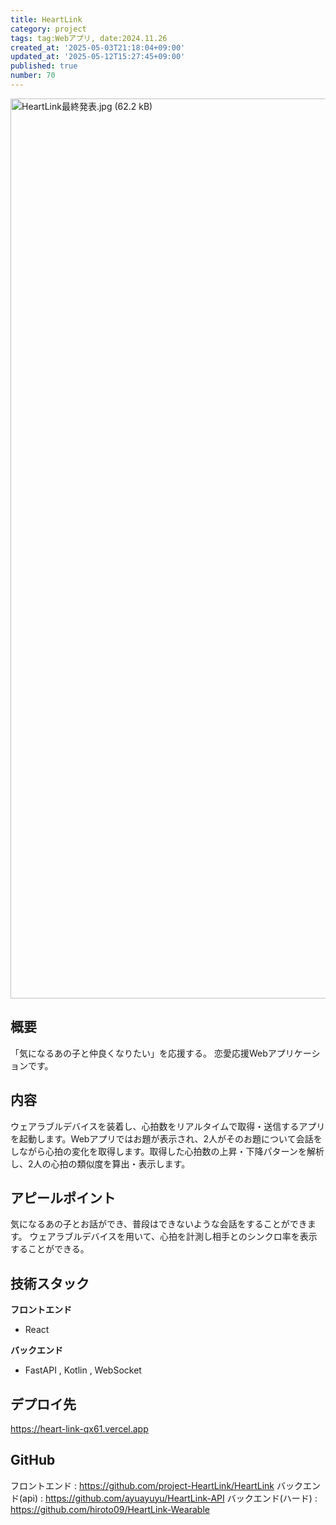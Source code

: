 ```yaml
---
title: HeartLink
category: project
tags: tag:Webアプリ, date:2024.11.26
created_at: '2025-05-03T21:18:04+09:00'
updated_at: '2025-05-12T15:27:45+09:00'
published: true
number: 70
---
```


<img width="1440" alt="HeartLink最終発表.jpg (62.2 kB)" src="https://img.esa.io/uploads/production/attachments/22241/2025/05/09/148527/ad12d310-f9f2-4ebf-9d0e-8acb089339a9.jpg">


## 概要
「気になるあの子と仲良くなりたい」を応援する。
恋愛応援Webアプリケーションです。

## 内容
ウェアラブルデバイスを装着し、心拍数をリアルタイムで取得・送信するアプリを起動します。Webアプリではお題が表示され、2人がそのお題について会話をしながら心拍の変化を取得します。取得した心拍数の上昇・下降パターンを解析し、2人の心拍の類似度を算出・表示します。

## アピールポイント
気になるあの子とお話ができ、普段はできないような会話をすることができます。
ウェアラブルデバイスを用いて、心拍を計測し相手とのシンクロ率を表示することができる。


## 技術スタック
**フロントエンド**
- React 


**バックエンド**
- FastAPI , Kotlin , WebSocket


## デプロイ先
https://heart-link-qx61.vercel.app

## GitHub
フロントエンド  :  https://github.com/project-HeartLink/HeartLink
バックエンド(api)  :  https://github.com/ayuayuyu/HeartLink-API
バックエンド(ハード) : https://github.com/hiroto09/HeartLink-Wearable

